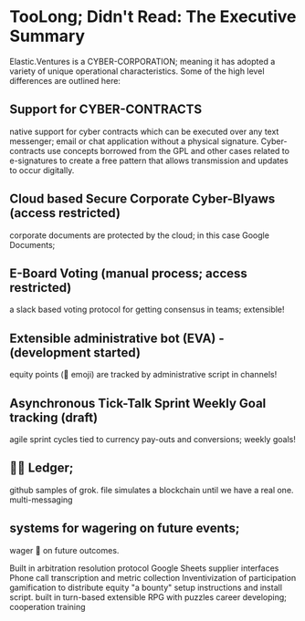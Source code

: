 # TooLong; Didn't Read: The Executive Summary

Elastic.Ventures is a CYBER-CORPORATION; meaning it has adopted a variety of unique operational characteristics.
Some of the high level differences are outlined here:

## Support for CYBER-CONTRACTS
native support for cyber contracts which can be executed over any text messenger; email or chat application without a physical signature.  Cyber-contracts use concepts borrowed from the GPL and other cases related to e-signatures to create a free pattern that allows transmission and updates to occur digitally. 

## Cloud based Secure Corporate Cyber-Blyaws (access restricted)
corporate documents are protected by the cloud; in this case Google Documents;

## E-Board Voting (manual process; access restricted)
a slack based voting protocol for getting consensus in teams; extensible!

## Extensible administrative bot (EVA) - (development started) 
equity points (:cake: emoji) are tracked by administrative script in channels! 

## Asynchronous Tick-Talk Sprint Weekly Goal tracking (draft)
agile sprint cycles tied to currency pay-outs and conversions; weekly goals!

## 🍰🦃 Ledger; 
github samples of grok.
file simulates a blockchain until we have a real one.
multi-messaging 

## systems for wagering on future events;
wager :cake: on future outcomes.

Built in arbitration resolution protocol
Google Sheets supplier interfaces
Phone call transcription and metric collection
Inventivization of participation gamification to distribute equity "a bounty"
setup instructions and install script.
built in turn-based extensible RPG with puzzles
career developing; cooperation training
